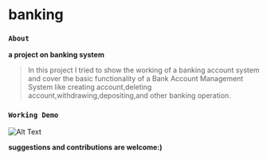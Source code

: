 # banking
### `About`
**a project on banking system**
> In this project I tried to show the working of a banking account system and 
cover the basic functionality of a Bank Account Management System 
like creating account,deleting account,withdrawing,depositing,and other banking operation.

### `Working Demo`


![Alt Text](https://i.imgur.com/g6p8Fh8.gif)

**suggestions and contributions are welcome:)**
